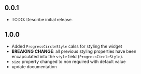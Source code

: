 ## 0.0.1

* TODO: Describe initial release.

## 1.0.0

* Added `ProgressCircleStyle` calss for styling the widget
* **BREAKING CHANGE**: all previous styling properties have been encapsulated into the `style` field (`ProgressCircleStyle`).
* `size` property changed to non required with default value
* update documentation

